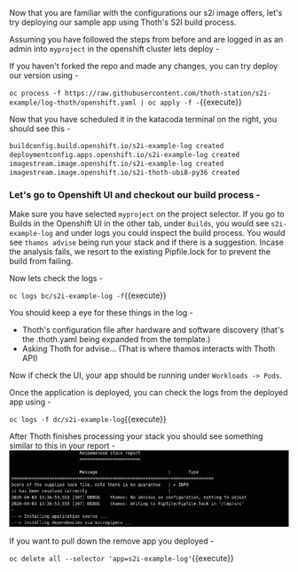 Now that you are familiar with the configurations our s2i image offers, let's try deploying our sample app using Thoth's S2I build process. 

Assuming you have followed the steps from before and are logged in as an admin into `myproject` in the openshift cluster lets deploy - 

If you haven't forked the repo and made any changes, you can try deploy our version using - 

``oc process -f https://raw.githubusercontent.com/thoth-station/s2i-example/log-thoth/openshift.yaml | oc apply -f -``{{execute}}




Now that you have scheduled it in the katacoda terminal on the right, you should see this - 
```
buildconfig.build.openshift.io/s2i-example-log created
deploymentconfig.apps.openshift.io/s2i-example-log created
imagestream.image.openshift.io/s2i-example-log created
imagestream.image.openshift.io/s2i-thoth-ubi8-py36 created
```

### Let's go to Openshift UI and checkout our build process - 

Make sure you have selected `myproject` on the project selector. 
If you go to Builds in the Openshift UI in the other tab, under `Builds`, you would see `s2i-example-log` and under logs you could inspect the build process. 
You would see `thamos advise` being run your stack and if there is a suggestion. 
Incase the analysis fails, we resort to the existing Pipfile.lock for to prevent the build from failing. 

Now lets check the logs - 

``oc logs bc/s2i-example-log -f``{{execute}}

You should keep a eye for these things in the log - 
 - Thoth's configuration file after hardware and software discovery (that's the .thoth.yaml being expanded from the template.)
 - Asking Thoth for advise... (That is where thamos interacts with Thoth API)

Now if check the UI, your app should be running under `Workloads -> Pods`.

Once the application is deployed, you can check the logs from the deployed app using - 

``oc logs -f dc/s2i-example-log``{{execute}}

After Thoth finishes processing your stack you should see something similar to this in your report - 
![thoth advise pass](https://raw.githubusercontent.com/saisankargochhayat/katacoda-scenarios/master/hello-world/assets/thamos_advise_pass.png)

If you want to pull down the remove app you deployed - 

``oc delete all --selector 'app=s2i-example-log'``{{execute}}